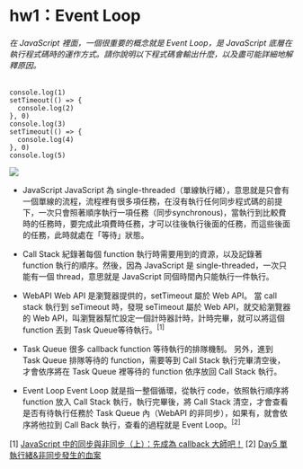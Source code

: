# hw1：Event Loop
###### 在 JavaScript 裡面，一個很重要的概念就是 Event Loop，是 JavaScript 底層在執行程式碼時的運作方式。請你說明以下程式碼會輸出什麼，以及盡可能詳細地解釋原因。
```javascript=
console.log(1)
setTimeout(() => {
  console.log(2)
}, 0)
console.log(3)
setTimeout(() => {
  console.log(4)
}, 0)
console.log(5)
```
![](./resources/hw1_eventLoop.gif)

* JavaScript 
JavaScript 為 single-threaded（單線執行緒），意思就是只會有一個單線的流程，流程裡有很多項任務，在沒有執行任何同步程式碼的前提下，一次只會照著順序執行一項任務（同步synchronous)，當執行到比較費時的任務時，要完成此項費時任務，才可以往後執行後面的任務，而這些後面的任務，此時就處在「等待」狀態。

* Call Stack
紀錄著每個 function 執行時需要用到的資源，以及記錄著 function 執行的順序。然後，因為 JavaScript 是 single-threaded，一次只能有一個 thread，意思就是 JavaScript 同個時間內只能執行一件執行。

* WebAPI
Web API 是瀏覽器提供的，setTimeout 屬於 Web API。
當 call stack 執行到 seTimeout 時，發現 seTimeout 屬於 Web API，就交給瀏覽器的 Web API，叫瀏覽器幫忙設定一個計時器計時，計時完畢，就可以將這個 function 丟到 Task Queue等待執行。<sup>[1]</sup>

* Task Queue
很多 callback function 等待執行的排隊機制。
另外，進到 Task Queue 排隊等待的 function，需要等到 Call Stack 執行完畢清空後，才會依序將在 Task Queue 裡等待的 function 依序放回 Call Stack 執行。

* Event Loop
Event Loop 就是指一整個循環，從執行 code，依照執行順序將 function 放入 Call Stack 執行，執行完畢後，將 Call Stack 清空，才會查看是否有待執行任務於 Task Queue 內（WebAPI 的非同步），如果有，就會依序將他拉到 Call Back 執行，查看的過程就是 Event Loop。<sup>[2]</sup>

[1] [JavaScript 中的同步與非同步（上）：先成為 callback 大師吧！](https://blog.huli.tw/2019/10/04/javascript-async-sync-and-callback/)
[2] [Day5 單執行緒&非同步發生的血案](https://ithelp.ithome.com.tw/articles/10200054)
